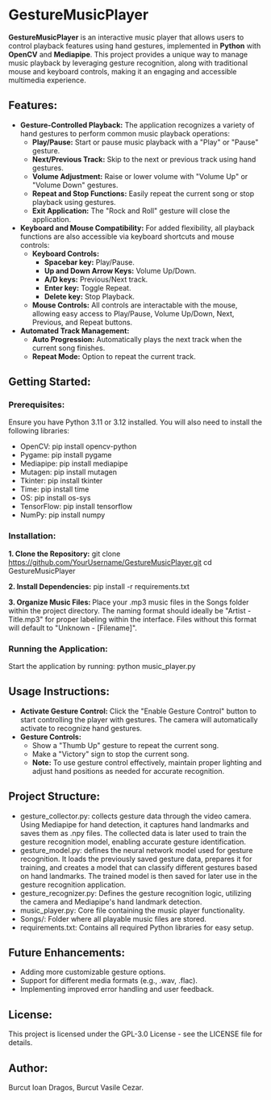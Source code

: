 # GestureMusicPlayer
<b>GestureMusicPlayer</b> is an interactive music player that allows users to control playback features using hand gestures, implemented in <b>Python</b> with <b>OpenCV</b> and <b>Mediapipe</b>. This project provides a unique way to manage music playback by leveraging gesture recognition, along with traditional mouse and keyboard controls, making it an engaging and accessible multimedia experience.

## Features:
* <b>Gesture-Controlled Playback:</b> The application recognizes a variety of hand gestures to perform common music playback operations:
     * <b>Play/Pause:</b> Start or pause music playback with a "Play" or "Pause" gesture.
     * <b>Next/Previous Track:</b> Skip to the next or previous track using hand gestures.
     * <b>Volume Adjustment:</b> Raise or lower volume with "Volume Up" or "Volume Down" gestures.
     * <b>Repeat and Stop Functions:</b> Easily repeat the current song or stop playback using gestures.
     * <b>Exit Application:</b> The "Rock and Roll" gesture will close the application.
* <b>Keyboard and Mouse Compatibility:</b> For added flexibility, all playback functions are also accessible via keyboard shortcuts and mouse controls:
     * <b>Keyboard Controls:</b>
          * <b>Spacebar key:</b> Play/Pause.
          * <b>Up and Down Arrow Keys:</b> Volume Up/Down.
          * <b>A/D keys:</b> Previous/Next track.
          * <b>Enter key:</b> Toggle Repeat.
          * <b>Delete key:</b> Stop Playback.
     * <b>Mouse Controls:</b> All controls are interactable with the mouse, allowing easy access to Play/Pause, Volume Up/Down, Next, Previous, and Repeat buttons.
* <b>Automated Track Management:</b>
     * <b>Auto Progression:</b> Automatically plays the next track when the current song finishes.
     * <b>Repeat Mode:</b> Option to repeat the current track.

## Getting Started:
### Prerequisites:
Ensure you have Python 3.11 or 3.12 installed. You will also need to install the following libraries:
* OpenCV: pip install opencv-python
* Pygame: pip install pygame
* Mediapipe: pip install mediapipe
* Mutagen: pip install mutagen
* Tkinter: pip install tkinter
* Time: pip install time
* OS: pip install os-sys
* TensorFlow: pip install tensorflow
* NumPy: pip install numpy

### Installation:
<b>1. Clone the Repository:</b>
git clone https://github.com/YourUsername/GestureMusicPlayer.git
cd GestureMusicPlayer

<b>2. Install Dependencies:</b>
pip install -r requirements.txt

<b>3. Organize Music Files: </b>
Place your .mp3 music files in the Songs folder within the project directory. The naming format should ideally be "Artist - Title.mp3" for proper labeling within the interface. Files without this format will default to "Unknown - [Filename]".

### Running the Application:
Start the application by running: python music_player.py

## Usage Instructions:
* <b>Activate Gesture Control:</b> Click the "Enable Gesture Control" button to start controlling the player with gestures. The camera will automatically activate to recognize hand gestures.
* <b>Gesture Controls:</b>
    * Show a "Thumb Up" gesture to repeat the current song.
    * Make a "Victory" sign to stop the current song.
    * <b>Note:</b> To use gesture control effectively, maintain proper lighting and adjust hand positions as needed for accurate recognition.

## Project Structure:
* gesture_collector.py: collects gesture data through the video camera. Using Mediapipe for hand detection, it captures hand landmarks and saves them as .npy files. The collected data is later used to train the gesture recognition model, enabling accurate gesture identification.
* gesture_model.py: defines the neural network model used for gesture recognition. It loads the previously saved gesture data, prepares it for training, and creates a model that can classify different gestures based on hand landmarks. The trained model is then saved for later use in the gesture recognition application.
* gesture_recognizer.py: Defines the gesture recognition logic, utilizing the camera and Mediapipe's hand landmark detection.
* music_player.py: Core file containing the music player functionality.
* Songs/: Folder where all playable music files are stored.
* requirements.txt: Contains all required Python libraries for easy setup.

## Future Enhancements:
* Adding more customizable gesture options.
* Support for different media formats (e.g., .wav, .flac).
* Implementing improved error handling and user feedback.

## License:
This project is licensed under the GPL-3.0 License - see the LICENSE file for details.

## Author: 
Burcut Ioan Dragos, Burcut Vasile Cezar.
